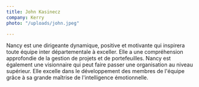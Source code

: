 ```yaml
---
title: John Kasinecz
company: Kerry
photo: "/uploads/john.jpeg"

---
```

Nancy est une dirigeante dynamique, positive et motivante qui inspirera toute équipe inter départementale à exceller. Elle a une compréhension approfondie de la gestion de projets et de portefeuilles. Nancy est également une visionnaire qui peut faire passer une organisation au niveau supérieur. Elle excelle dans le développement des membres de l'équipe grâce à sa grande maîtrise de l'intelligence émotionnelle.